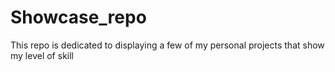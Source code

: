 # Showcase_repo
This repo is dedicated to displaying a few of my personal projects that show my level of skill